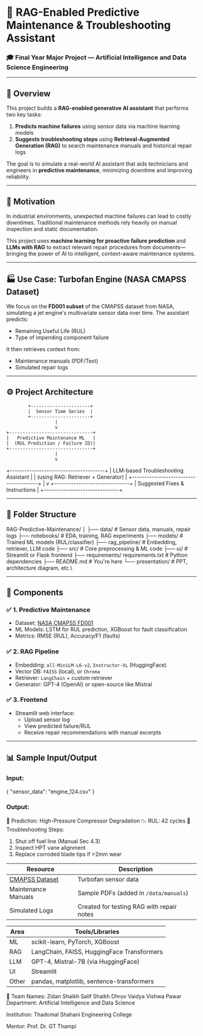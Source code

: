# 🔧 RAG-Enabled Predictive Maintenance & Troubleshooting Assistant

### 🎓 Final Year Major Project — Artificial Intelligence and Data Science Engineering

---

## 📌 Overview

This project builds a **RAG-enabled generative AI assistant** that performs two key tasks:
1. **Predicts machine failures** using sensor data via machine learning models
2. **Suggests troubleshooting steps** using **Retrieval-Augmented Generation (RAG)** to search maintenance manuals and historical repair logs

The goal is to simulate a real-world AI assistant that aids technicians and engineers in **predictive maintenance**, minimizing downtime and improving reliability.

---

## 🧠 Motivation

In industrial environments, unexpected machine failures can lead to costly downtimes. Traditional maintenance methods rely heavily on manual inspection and static documentation.

This project uses **machine learning for proactive failure prediction** and **LLMs with RAG** to extract relevant repair procedures from documents—bringing the power of AI to intelligent, context-aware maintenance systems.

---

## 🏭 Use Case: Turbofan Engine (NASA CMAPSS Dataset)

We focus on the **FD001 subset** of the CMAPSS dataset from NASA, simulating a jet engine's multivariate sensor data over time. The assistant predicts:
- Remaining Useful Life (RUL)
- Type of impending component failure

It then retrieves context from:
- Maintenance manuals (PDF/Text)
- Simulated repair logs

---

## ⚙️ Project Architecture

            +----------------------+
            |  Sensor Time Series  |
            +----------------------+
                      |
                      v
    +-------------------------------+
    |   Predictive Maintenance ML   |
    |  (RUL Prediction / Failure ID)|
    +-------------------------------+
                      |
                      v
  +---------------------------------------+
  | LLM-based Troubleshooting Assistant   |
  | (using RAG: Retriever + Generator)    |
  +---------------------------------------+
                      |
                      v
       +-------------------------------+
       | Suggested Fixes & Instructions |
       +-------------------------------+

---

## 📂 Folder Structure

RAG-Predictive-Maintenance/
│
├── data/ # Sensor data, manuals, repair logs
├── notebooks/ # EDA, training, RAG experiments
├── models/ # Trained ML models (RUL/classifier)
├── rag_pipeline/ # Embedding, retriever, LLM code
├── src/ # Core preprocessing & ML code
├── ui/ # Streamlit or Flask frontend
├── requirements/ requirements.txt # Python dependencies
├── README.md # You're here
└── presentation/ # PPT, architecture diagram, etc.\


---

## 🧪 Components

### ✅ 1. Predictive Maintenance
- Dataset: [NASA CMAPSS FD001](https://data.nasa.gov/dataset/CMAPSS-Data/njnj-t8ks)
- ML Models: LSTM for RUL prediction, XGBoost for fault classification
- Metrics: RMSE (RUL), Accuracy/F1 (faults)

### ✅ 2. RAG Pipeline
- Embedding: `all-MiniLM-L6-v2`, `Instructor-XL` (HuggingFace)
- Vector DB: `FAISS` (local), or `Chroma`
- Retriever: `LangChain` + custom retriever
- Generator: GPT-4 (OpenAI) or open-source like Mistral

### ✅ 3. Frontend
- Streamlit web interface:
  - Upload sensor log
  - View predicted failure/RUL
  - Receive repair recommendations with manual excerpts

---

## 📊 Sample Input/Output

### Input:

{
  "sensor_data": "engine_124.csv"
}
### Output:

🔧 Prediction: High-Pressure Compressor Degradation
📉 RUL: 42 cycles
📖 Troubleshooting Steps:
1. Shut off fuel line (Manual Sec 4.3)
2. Inspect HPT vane alignment
3. Replace corroded blade tips if >2mm wear

| Resource                                                              | Description                               |
| --------------------------------------------------------------------- | ----------------------------------------- |
| [CMAPSS Dataset](https://data.nasa.gov/dataset/CMAPSS-Data/njnj-t8ks) | Turbofan sensor data                      |
| Maintenance Manuals                                                   | Sample PDFs (added in `/data/manuals`)    |
| Simulated Logs                                                        | Created for testing RAG with repair notes |


| Area  | Tools/Libraries                            |
| ----- | ------------------------------------------ |
| ML    | scikit-learn, PyTorch, XGBoost             |
| RAG   | LangChain, FAISS, HuggingFace Transformers |
| LLM   | GPT-4, Mistral-7B (via HuggingFace)        |
| UI    | Streamlit                                  |
| Other | pandas, matplotlib, sentence-transformers  |

🧠 Team
Names: 
Zidan Shaikh
Salif Shaikh
Dhruv Vaidya
Vishwa Pawar
Department: Artificial Intelligence and Data Science

Institution: Thadomal Shahani Engineering College

Mentor: Prof. Dr. GT Thampi